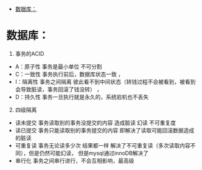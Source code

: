 - [数据库：](#----)
# 数据库：
1. 事务的ACID
- A：原子性 事务是最小单位 不可分割
- C：一致性 事务执行前后，数据库状态一致 ，
- I：隔离性 事务之间隔离 彼此看不到中间状态（转钱过程不会被看到，被看到会导致脏读，事务回滚了钱没转） ，
- D：持久性 事务一旦执行就是永久的，系统宕机也不丢失
2. 四级隔离
- 读未提交 事务读取别的事务没提交的内容 造成脏读 幻读 不可重复度
- 读已提交 事务只能读取别的事务提交的内容 即解决了读取可能回滚数据造成的脏读
- 可重复读 事务无论读多少次 结果都一样 解决了不可重复读（多次读取内容不同），但是仍然可能幻读， 但是mysql通过innoDB解决了
- 串行化 事务之间串行进行，不会互相影响，最高级
